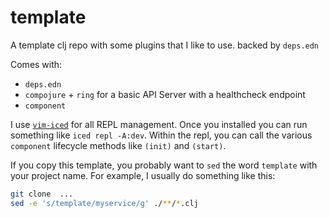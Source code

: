 # template

A template clj repo with some plugins that I like to use. backed by `deps.edn`

Comes with:
- `deps.edn`
- `compojure` + `ring` for a basic API Server with a healthcheck endpoint
- `component`


I use [`vim-iced`](https://liquidz.github.io/vim-iced/) for all REPL management. Once you installed you can run something like `iced repl -A:dev`. Within the repl, you can call the various `component` lifecycle methods like `(init)` and `(start)`.

If you copy this template, you probably want to `sed` the word `template` with your project name. For example, I usually do something like this:

```sh
git clone  ...
sed -e 's/template/myservice/g' ./**/*.clj
```
